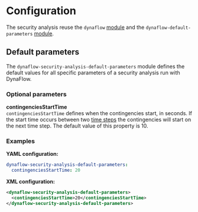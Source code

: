 # Configuration

The security analysis reuse the `dynaflow` [module](../load_flow/configuration.md#dynaflow-configuration)
and the `dynaflow-default-parameters` [module](../load_flow/configuration.md#default-parameters).

## Default parameters
The `dynaflow-security-analysis-default-parameters` module defines the default values for all specific parameters of a security analysis run with DynaFlow.  

### Optional parameters

**contingenciesStartTime**  
`contingenciesStartTime` defines when the contingencies start, in seconds.
If the start time occurs between two [time steps](timeStepDef) the contingencies will start on the next time step.
The default value of this property is 10.

### Examples

**YAML configuration:**
```yaml
dynaflow-security-analysis-default-parameters:
  contingenciesStartTime: 20
```

**XML configuration:**
```xml
<dynaflow-security-analysis-default-parameters>
  <contingenciesStartTime>20</contingenciesStartTime>
</dynaflow-security-analysis-default-parameters>
```